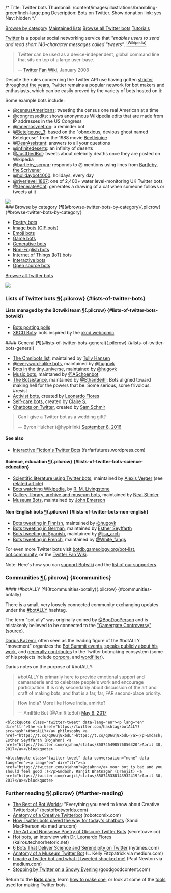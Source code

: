 /*
Title: Twitter bots
Thumbnail: /content/images/illustrations/brambling-greenfinch-large.png
Description: Bots on Twitter.
Show donation link: yes
Nav: hidden
*/


<div class="note">
  <p>
    <a class="btn" href="#browse-twitter-bots-by-category">Browse by category</a>
    <a class="btn" href="#lists-of-twitter-bots">Maintained lists</a>
    <a class="btn" href="/tag/twitterbot">Browse all Twitter bots</a>
    <a class="btn" href="/tutorials/twitterbots">Tutorials</a>
  </p>
</div>

[Twitter](https://twitter.com/) is a popular social networking service that *"enables users to send and read short 140-character messages called "tweets"*. [<sup>[Wikipedia]</sup>](https://en.wikipedia.org/wiki/Twitter)

> Twitter can be used as a device-independent, global command line that sits on top of a large user-base.
>
> -- [Twitter Fan Wiki](http://twitter.pbworks.com/w/page/1779741/Bots), January 2008


Despite the rules concerning the Twitter API use having gotten [stricter throughout the years](http://thenextweb.com/twitter/2012/08/17/twitter-4/), Twitter remains a popular network for bot makers and enthusiasts, which can be easily proved by the variety of bots hosted on it:

<div class="row">
  <div class="col-sm-12 col-md-6 no-pad" markdown=1>
Some example bots include:

- [@censusAmericans](/bots/twitterbots/censusAmericans): tweeting the census one real American at a time
- [@congressedits](/bots/twitterbots/congressedits): shows anonymous Wikipedia edits that are made from IP addresses in the US Congress
- [@mnemosynetron](/bots/twitterbots/mnemosynetron): a reminder bot
- [@Betelgeuse_3](/bots/twitterbots/Betelgeuse_3): based on the "obnoxious, devious ghost named Betelgeuse" from the 1988 movie [Beetlejuice](https://en.wikipedia.org/wiki/Beetlejuice)
- [@DearAssistant](/bots/twitterbots/DearAssistant): answers to all your questions
- [@infinitedeserts](/bots/twitterbots/infinitedeserts): an infinity of deserts
- [@JustDiedBot](/bots/twitterbots/JustDiedBot): tweets about celebrity deaths once they are posted on Wikipedia
- [@bartleby_scrvnr](/bots/twitterbots/bartleby_scrvnr): responds to @ mentions using lines from [Bartleby, the Scrivener](https://en.wikipedia.org/wiki/Bartleby,_the_Scrivener)
- [@holidaybot4000](/bots/twitterbots/holidaybot4000): holidays, every day
- [@riverlevel_1867](/bots/twitterbots/riverlevel_1867): one of 2,400+ water level-monitoring UK Twitter bots
- [@GenerateACat](/bots/twitterbots/GenerateACat/): generates a drawing of a cat when someone follows or tweets at it
  </div>
  <div class="col-sm-12 col-md-6">
    <a href="/bots/twitterbots/TheRiddlerBot">
      <img class="screenshot" src="/content/bots/twitterbots/images/TheRiddlerBot.png">
    </a>
  </div>
</div>



<div class="row">
  <div class="col-sm-12 col-md-6 no-pad" markdown=1>
### Browse by category [¶](#browse-twitter-bots-by-category){.pilcrow} {#browse-twitter-bots-by-category}

- [Poetry bots](/tag/twitter+bot+poetry)
- [Image bots](/tag/twitter+bot+images) ([GIF bots](/tag/twitter+bot+gif))
- [Emoji bots](/tag/twitter+bot+emoji)
- [Game bots](/tag/twitter+bot+game)
- [Generative bots](/tag/twitter+bot+generative/)
- [Non-English bots](/tag/twitter+bot+non-english)
- [Internet of Things (IoT) bots](/tag/twitter+bot+iot)
- [Interactive bots](/tag/twitter+bot+interactive)
- [Open source bots](/tag/twitter+bot+opensource)

<p><a class="btn" href="/tag/twitterbot">Browse all Twitter bots</a></p>
  </div>
  <div class="col-sm-12 col-md-6">
    <a href="/bots/twitterbots/FireworksBot">
      <img class="screenshot" src="/content/bots/twitterbots/images/FireworksBot.png">
    </a>
  </div>
</div>


### Lists of Twitter bots [¶](#lists-of-twitter-bots){.pilcrow} {#lists-of-twitter-bots}


#### Lists managed by the Botwiki team [¶](#lists-of-twitter-bots-botwiki){.pilcrow} {#lists-of-twitter-bots-botwiki}


- [Bots posting polls](https://twitter.com/botwikidotorg/lists/bots-posting-polls1/members)
- [XKCD Bots](https://twitter.com/botwikidotorg/lists/xkcd-bots): bots inspired by the [xkcd webcomic](https://xkcd.com/)


<div class="row">
  <div class="col-sm-12 col-md-6 no-pad" markdown=1>
#### General [¶](#lists-of-twitter-bots-general){.pilcrow} {#lists-of-twitter-bots-general}

- [The Omnibots list](https://twitter.com/botALLY/lists/omnibots/members), maintained by [Tully Hansen](https://twitter.com/tullyhansen)
- [@everyword-alike bots](https://twitter.com/hugovk/lists/everyevery/members), maintained by [@hugovk](https://twitter.com/hugovk)
- [Bots in the tiny_universe](https://twitter.com/hugovk/lists/tiny-universe/members), maintained by [@hugovk](https://twitter.com/hugovk)
- [Music bots](https://twitter.com/ASchoenbot/lists/music-bots/members), maintaned by [@ASchoenbot](https://twitter.com/ASchoenbot)
- [The Botsistance](https://twitter.com/EthanBeihl/lists/the-botsistance/members), maintained by [@EthanBeihl](https://twitter.com/EthanBeihl): Bots aligned toward making hell for the powers that be. Some serious, some frivolous. #resist
- [Activist bots](https://twitter.com/leonardo_uprm/lists/activist-bots), created by [Leonardo Flores](https://twitter.com/Leonardo_UPRM)
- [Self-care bots](https://twitter.com/clairesayswhat/lists/self-care-bots/members), created by [Claire S.](https://twitter.com/clairesayswhat)
- [Chatbots on Twitter](https://twitter.com/SamSchmir/lists/chatbots-on-twitter/members), created by [Sam Schmir](https://twitter.com/SamSchmir)
  </div>
  <div class="col-sm-12 col-md-6 no-pad">
    <blockquote class="twitter-tweet" data-lang="en"><p lang="en" dir="ltr">Can I give a Twitter bot as a wedding gift?</p>&mdash; Byron Hulcher (@hypirlink) <a href="https://twitter.com/hypirlink/status/773881183662923780">September 8, 2016</a></blockquote>
  </div>
</div>

#### See also

- [Interactive Fiction's Twitter Bots](https://farfarfutures.wordpress.com/2016/05/31/interactive-fictions-twitter-bots/) (farfarfutures.wordpress.com)

#### Science, education [¶](#lists-of-twitter-bots-science-education){.pilcrow} {#lists-of-twitter-bots-science-education}

- [Scientific literature using Twitter bots](https://twitter.com/Alexis_Verger/lists/twitterbot/members), maintained by [Alexis Verger](https://twitter.com/Alexis_Verger) (see [related article](https://caseybergman.wordpress.com/2014/02/24/keeping-up-with-the-scientific-literature-using-twitterbots-the-flypapers-experiment/))
- [Bots watching Wikipedia](https://twitter.com/Rmlivingstone/lists/bots-watching-wikipedia/members), by [R. M. Livingstone](https://twitter.com/Rmlivingstone)
- [Gallery, library, archive and museum bots](https://twitter.com/nealstimler/lists/glambots/members), maintained by [Neal Stimler](https://twitter.com/nealstimler/lists/glambots)
- [Museum Bots](https://twitter.com/backspace/lists/museum-bots/members), maintained by [John Emerson](https://twitter.com/backspace)

#### Non-English bots [¶](#lists-of-twitter-bots-non-english){.pilcrow} {#lists-of-twitter-bots-non-english}

- [Bots tweeting in Finnish](https://twitter.com/hugovk/lists/finnish-bots/members), maintained by [@hugovk](https://twitter.com/hugovk)
- [Bots tweeting in German](https://twitter.com/ojahnn/lists/deutsche-twitterbots/members), maintained by [Esther Seyffarth](https://twitter.com/ojahnn)
- [Bots tweeting in Spanish](https://twitter.com/isa_arch/lists/bots-en-espa-ol/members), maintained by [@isa_arch](https://twitter.com/isa_arch)
- [Bots tweeting in French](https://twitter.com/White_fangs/lists/bots-fran-ais/members), maintained by [@White_fangs](https://twitter.com/White_fangs)


For even more Twitter bots visit [botdb.gameology.org/bot-list](http://botdb.gameology.org/bot-list), [bot.community](https://bot.community/), or the [Twitter Fan Wiki](http://twitter.pbworks.com/w/page/1779741/Bots).

<div class="note">
  <p>
    Note: Here's how you can <a href="/about/support">support Botwiki</a> and the <a href="/about/supporters/">list of our supporters</a>.
  </p>
</div>


### Communities [¶](#communities){.pilcrow} {#communities}


<div class="row">
  <div class="col-sm-12 col-md-6 no-pad" markdown=1>
#### \#botALLY [¶](#communities-botally){.pilcrow} {#communities-botally}

There is a small, very loosely connected community exchanging updates under the [\#botALLY](https://twitter.com/hashtag/botally?f=tweets) hashtag.

The term "bot ally" was originally coined by [@BooDooPerson](https://twitter.com/BooDooPerson) and is mistakenly believed to be connected to the ["Gamergate Controversy"](https://en.wikipedia.org/wiki/Gamergate_controversy) ([source](https://twitter.com/kevinthr/status/635006662273732608)).

[Darius Kazemi](https://twitter.com/tinysubversions), often seen as the leading figure of the #botALLY "movement" organizes the [Bot Summit events](/tag/event+bot%20summit), [speaks publicly about his work](http://tinysubversions.com/press-shows/), and [generally contributes](https://github.com/dariusk?tab=repositories) to the Twitter botmaking ecosystem (some of his projects include [corpora](https://github.com/dariusk/corpora), and [wordfilter](https://github.com/dariusk/wordfilter)).

Darius notes on the purpose of #botALLY:

<blockquote>#botALLY is ​primarily​ here to provide emotional support and camaraderie and to celebrate people's work and encourage participation. It is only secondarily about discussion of the art and craft of making bots, and that is a far, far, FAR second-place priority.</blockquote>

  </div>
  <div class="col-sm-12 col-md-6 no-pad">
    <blockquote class="twitter-tweet" data-lang="en"><p lang="en" dir="ltr">How India? More like Howe India, amirite?</p>&mdash; AmIRite Bot (@AmIRiteBot) <a href="https://twitter.com/AmIRiteBot/status/861929257672609792">May 9, 2017</a></blockquote>

    <blockquote class="twitter-tweet" data-lang="en"><p lang="en" dir="ltr">the <a href="https://twitter.com/hashtag/botALLY?src=hash">#botALLY</a> philosophy <a href="https://t.co/q06uj8xbdL">https://t.co/q06uj8xbdL</a></p>&mdash; Esther Seyffarth (@ojahnn) <a href="https://twitter.com/ojahnn/status/858745498576056320">April 30, 2017</a></blockquote>

    <blockquote class="twitter-tweet" data-conversation="none" data-lang="en"><p lang="en" dir="ltr"><a href="https://twitter.com/ojahnn">@ojahnn</a> your bot is bad and you should feel good :)</p>&mdash; Ranjit Bhatnagar (@ranjit) <a href="https://twitter.com/ranjit/status/858745338143932419">April 30, 2017</a></blockquote>
  </div>
</div>

### Further reading [¶](#further-reading){.pilcrow} {#further-reading}

- [The Best of Bot Worlds](http://bestofbotworlds.com/): "Everything you need to know about Creative Twitterbots" (bestofbotworlds.com)
- [Anatomy of a Creative Twitterbot](http://robotcomix.com/comix/Twitterbots/mobile/) (robotcomix.com)
- [How Twitter bots paved the way for today's chatbots](https://medium.com/ddouble/how-twitter-bots-paved-the-way-for-todays-chatbots-2fa103020d3e) (Sandi MacPherson via medium.com)
- [The Art and Nonsense Poetry of Obscure Twitter Bots](http://secretcave.co/obscure-twitter-bots/) (secretcave.co)
- [Hot bots](http://kairos.technorhetoric.net/21.2/interviews/lauer/), an interview with [Dr. Leonardo Flores](https://twitter.com/leonardo_UPRM) (kairos.technorhetoric.net)
- [6 Bots That Deliver Science and Serendipity on Twitter](https://www.nytimes.com/2017/04/28/science/twitter-bots-science.html) (nytimes.com)
- [Anatomy of a Museum Twitter Bot](https://medium.com/berkman-klein-center/anatomy-of-a-museum-twitter-bot-2311d81de243) (L. Kelly Fitzpatrick via medium.com)
- [I made a Twitter bot and what it tweeted shocked me!](https://medium.com/becoming-human/i-made-a-twitter-bot-and-what-it-tweeted-shocked-me-fbaefa3b4a00) (Paul Newton via medium.com)
- [Stopping by Twitter on a Snowy Evening](http://goodgoodcontent.com/stopping-by-twitter-on-a-snowy-evening/) (goodgoodcontent.com)

Return to the [**Bots** page](/bots), learn [how to make one](/tutorials/twitterbots), or look at some of the [tools](/resources/twitterbots) used for making Twitter bots.


<script async src="//platform.twitter.com/widgets.js" charset="utf-8"></script>
